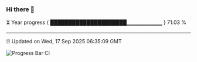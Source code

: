 ### Hi there 👋

⏳ Year progress { █████████████████████▁▁▁▁▁▁▁▁▁ } 71.03 %

---

⏰ Updated on Wed, 17 Sep 2025 06:35:09 GMT

![Progress Bar CI](https://github.com/ZhaoGui/ZhaoGui/workflows/Progress%20Bar%20CI/badge.svg)
